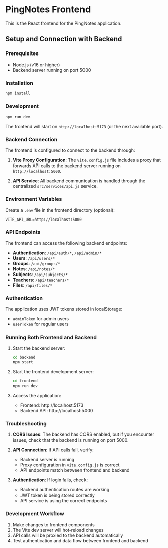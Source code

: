 # PingNotes Frontend

This is the React frontend for the PingNotes application.

## Setup and Connection with Backend

### Prerequisites
- Node.js (v16 or higher)
- Backend server running on port 5000

### Installation
```bash
npm install
```

### Development
```bash
npm run dev
```

The frontend will start on `http://localhost:5173` (or the next available port).

### Backend Connection

The frontend is configured to connect to the backend through:

1. **Vite Proxy Configuration**: The `vite.config.js` file includes a proxy that forwards API calls to the backend server running on `http://localhost:5000`.

2. **API Service**: All backend communication is handled through the centralized `src/services/api.js` service.

### Environment Variables

Create a `.env` file in the frontend directory (optional):
```
VITE_API_URL=http://localhost:5000
```

### API Endpoints

The frontend can access the following backend endpoints:

- **Authentication**: `/api/auth/*`, `/api/admin/*`
- **Users**: `/api/users/*`
- **Groups**: `/api/groups/*`
- **Notes**: `/api/notes/*`
- **Subjects**: `/api/subjects/*`
- **Teachers**: `/api/teachers/*`
- **Files**: `/api/files/*`

### Authentication

The application uses JWT tokens stored in localStorage:
- `adminToken` for admin users
- `userToken` for regular users

### Running Both Frontend and Backend

1. Start the backend server:
   ```bash
   cd backend
   npm start
   ```

2. Start the frontend development server:
   ```bash
   cd frontend
   npm run dev
   ```

3. Access the application:
   - Frontend: http://localhost:5173
   - Backend API: http://localhost:5000

### Troubleshooting

1. **CORS Issues**: The backend has CORS enabled, but if you encounter issues, check that the backend is running on port 5000.

2. **API Connection**: If API calls fail, verify:
   - Backend server is running
   - Proxy configuration in `vite.config.js` is correct
   - API endpoints match between frontend and backend

3. **Authentication**: If login fails, check:
   - Backend authentication routes are working
   - JWT token is being stored correctly
   - API service is using the correct endpoints

### Development Workflow

1. Make changes to frontend components
2. The Vite dev server will hot-reload changes
3. API calls will be proxied to the backend automatically
4. Test authentication and data flow between frontend and backend

